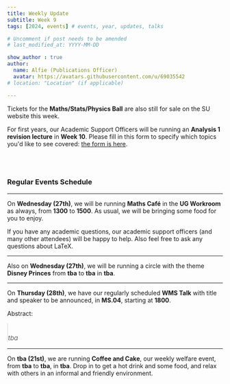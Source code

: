 ```yaml
---
title: Weekly Update
subtitle: Week 9
tags: [2024, events] # events, year, updates, talks

# Uncomment if post needs to be amended
# last_modified_at: YYYY-MM-DD

show_author : true
author:
  name: Alfie (Publications Officer)
  avatar: https://avatars.githubusercontent.com/u/69035542
# location: "Location" (if applicable)

---
```




Tickets for the **Maths/Stats/Physics Ball** are also still for sale on the SU website this week.

For first years, our Academic Support Officers will be running an **Analysis 1 revision lecture** in **Week 10**. Please fill in this form to specify which topics you'd like to see covered: [the form is here](tba).

<br/>
<br/>

### Regular Events Schedule

---

On **Wednesday (27th)**, we will be running **Maths Café** in the **UG Workroom** as always, from **1300** to **1500**. As usual, we will be bringing some food for you to enjoy.

If you have any academic questions, our academic support officers (and many other attendees) will be happy to help. Also feel free to ask any questions about LaTeX.

---

Also on **Wednesday (27th)**, we will be running a circle with the theme **Disney Princes** from **tba** to **tba** in **tba**. 

---

On **Thursday (28th)**, we have our regularly scheduled **WMS Talk** with title and speaker to be announced, in **MS.04**, starting at **1800**.

<style>
blockquote {
    padding: 10px 20px 0 0;
    margin: 0 0 0 0;
    font-size: 15px;
}
</style>

Abstract:
> *tba*

---

On **tba (21st)**, we are running **Coffee and Cake**, our weekly welfare event, from **tba** to **tba**, in **tba**. Drop in to get a hot drink and some food, and relax with others in an informal and friendly environment.
